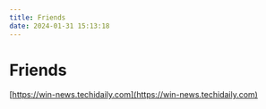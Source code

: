 ```yaml
---
title: Friends
date: 2024-01-31 15:13:18
---
```


# Friends

[https://win-news.techidaily.com](https://win-news.techidaily.com)